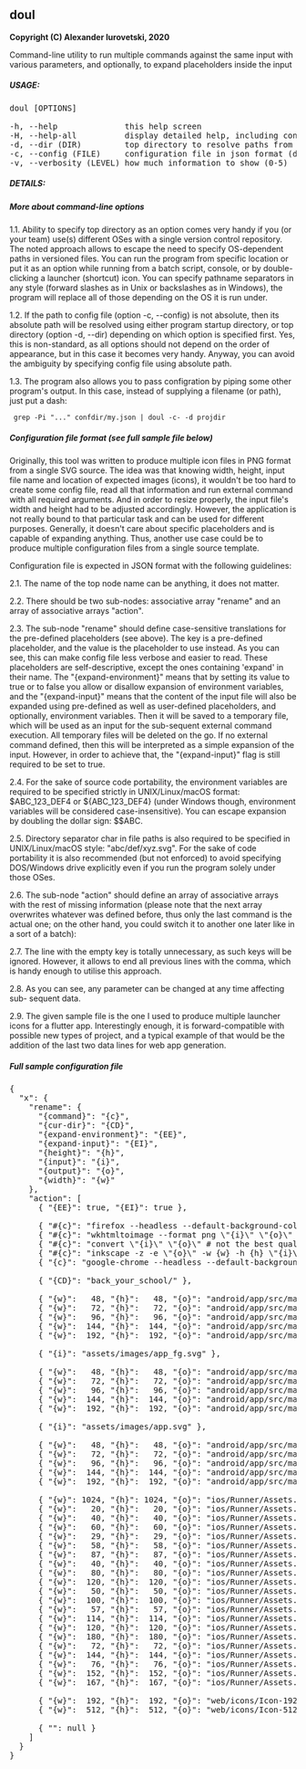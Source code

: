 ## doul

**Copyright (C) Alexander Iurovetski, 2020**

Command-line utility to run multiple commands against the same input with various parameters, and optionally, to expand placeholders inside the input

##### USAGE:

<pre>
doul [OPTIONS]

-h, --help              this help screen
-H, --help-all          display detailed help, including config file format
-d, --dir (DIR)         top directory to resolve paths from (default: the current directory)
-c, --config (FILE)     configuration file in json format (default: (DIR)/doul.json)
-v, --verbosity (LEVEL) how much information to show (0-5)
</pre>

##### DETAILS:

##### More about command-line options

1.1. Ability to specify top directory as an option comes very handy if you (or
     your team) use(s) different OSes with a single version control repository.
     The noted approach allows to escape the need to specify OS-dependent paths
     in versioned files. You can run the program from specific location or put
     it as an option while running from a batch script, console, or by double-
     clicking a launcher (shortcut) icon. You can specify pathname separators
     in any style (forward slashes as in Unix or backslashes as in Windows),
     the program will replace all of those depending on the OS it is run under.

1.2. If the path to config file (option -c, --config) is not absolute, then its
     absolute path will be resolved using either program startup directory, or
     top directory (option -d, --dir) depending on which option is specified
     first. Yes, this is non-standard, as all options should not depend on the
     order of appearance, but in this case it becomes very handy. Anyway, you
     can avoid the ambiguity by specifying config file using absolute path.

1.3. The program also allows you to pass configration by piping some other
     program\'s output. In this case, instead of supplying a filename (or path),
     just put a dash:

     grep -Pi "..." confdir/my.json | doul -c- -d projdir

##### Configuration file format (see full sample file below)

Originally, this tool was written to produce multiple icon files in PNG format
from a single SVG source. The idea was that knowing width, height, input file
name and location of expected images (icons), it wouldn\'t be too hard to create
some config file, read all that information and run external command with all
required arguments. And in order to resize properly, the input file\'s width and
height had to be adjusted accordingly. However, the application is not really
bound to that particular task and can be used for different purposes. Generally,
it doesn\'t care about specific placeholders and is capable of expanding
anything. Thus, another use case could be to produce multiple configuration
files from a single source template. 

Configuration file is expected in JSON format with the following guidelines:

2.1. The name of the top node name can be anything, it does not matter.

2.2. There should be two sub-nodes: associative array "rename" and an array
     of associative arrays "action".

2.3. The sub-node "rename" should define case-sensitive translations for the
     pre-defined placeholders (see above). The key is a pre-defined placeholder,
     and the value is the placeholder to use instead. As you can see, this can
     make config file less verbose and easier to read. These placeholders are
     self-descriptive, except the ones containing \'expand\' in their name. The
     "{expand-environment}" means that by setting its value to true or to false
     you allow or disallow expansion of environment variables, and the
     "{expand-input}" means that the content of the input file will also be
     expanded using pre-defined as well as user-defined placeholders, and
     optionally, environment variables. Then it will be saved to a temporary
     file, which will be used as an input for the sub-sequent external command
     execution. All temporary files will be deleted on the go. If no external
     command defined, then this will be interpreted as a simple expansion of the
     input. However, in order to achieve that, the "{expand-input}" flag is
     still required to be set to true.

2.4. For the sake of source code portability, the environment variables are
     required to be specified strictly in UNIX/Linux/macOS format:
     \$ABC_123_DEF4 or \${ABC_123_DEF4} (under Windows though, environment
     variables will be considered case-insensitive). You can escape expansion
     by doubling the dollar sign: \$\$ABC.

2.5. Directory separator char in file paths is also required to be specified in
     UNIX/Linux/macOS style: "abc/def/xyz.svg". For the sake of code portability
     it is also recommended (but not enforced) to avoid specifying DOS/Windows
     drive explicitly even if you run the program solely under those OSes.

2.6. The sub-node "action" should define an array of associative arrays with the
     rest of missing information (please note that the next array overwrites
     whatever was defined before, thus only the last command is the actual one;
     on the other hand, you could switch it to another one later like in a sort
     of a batch):

2.7. The line with the empty key is totally unnecessary, as such keys will be
     ignored. However, it allows to end all previous lines with the comma, which
     is handy enough to utilise this approach.

2.8. As you can see, any parameter can be changed at any time affecting sub-
     sequent data. 

2.9. The given sample file is the one I used to produce multiple launcher icons
     for a flutter app. Interestingly enough, it is forward-compatible with
     possible new types of project, and a typical example of that would be the
     addition of the last two data lines for web app generation.

##### Full sample configuration file

<pre>
{
  "x": {
    "rename": {
      "{command}": "{c}",
      "{cur-dir}": "{CD}",
      "{expand-environment}": "{EE}",
      "{expand-input}": "{EI}",
      "{height}": "{h}",
      "{input}": "{i}",
      "{output}": "{o}",
      "{width}": "{w}"
    },
    "action": [
      { "{EE}": true, "{EI}": true },

      { "#{c}": "firefox --headless --default-background-color=0 --window-size={w},{h} --screenshot=\"{o}\" \"file://{i}\" # terribly slow" },
      { "#{c}": "wkhtmltoimage --format png \"{i}\" \"{o}\" # fails to display svg properly" },
      { "#{c}": "convert \"{i}\" \"{o}\" # not the best quality" },
      { "#{c}": "inkscape -z -e \"{o}\" -w {w} -h {h} \"{i}\" # not the best quality" },
      { "{c}": "google-chrome --headless --default-background-color=0 --window-size={w},{h} --screenshot=\"{o}\" \"file://{i}\" # the most accurate" },

      { "{CD}": "back_your_school/" },

      { "{w}":   48, "{h}":   48, "{o}": "android/app/src/main/res/drawable-mdpi/ic_launcher_background.png" },
      { "{w}":   72, "{h}":   72, "{o}": "android/app/src/main/res/drawable-hdpi/ic_launcher_background.png" },
      { "{w}":   96, "{h}":   96, "{o}": "android/app/src/main/res/drawable-xhdpi/ic_launcher_background.png" },
      { "{w}":  144, "{h}":  144, "{o}": "android/app/src/main/res/drawable-xxhdpi/ic_launcher_background.png" },
      { "{w}":  192, "{h}":  192, "{o}": "android/app/src/main/res/drawable-xxxhdpi/ic_launcher_background.png" },

      { "{i}": "assets/images/app_fg.svg" },

      { "{w}":   48, "{h}":   48, "{o}": "android/app/src/main/res/drawable-mdpi/ic_launcher_foreground.png" },
      { "{w}":   72, "{h}":   72, "{o}": "android/app/src/main/res/drawable-hdpi/ic_launcher_foreground.png" },
      { "{w}":   96, "{h}":   96, "{o}": "android/app/src/main/res/drawable-xhdpi/ic_launcher_foreground.png" },
      { "{w}":  144, "{h}":  144, "{o}": "android/app/src/main/res/drawable-xxhdpi/ic_launcher_foreground.png" },
      { "{w}":  192, "{h}":  192, "{o}": "android/app/src/main/res/drawable-xxxhdpi/ic_launcher_foreground.png" },

      { "{i}": "assets/images/app.svg" },

      { "{w}":   48, "{h}":   48, "{o}": "android/app/src/main/res/mipmap-mdpi/ic_launcher.png" },
      { "{w}":   72, "{h}":   72, "{o}": "android/app/src/main/res/mipmap-hdpi/ic_launcher.png" },
      { "{w}":   96, "{h}":   96, "{o}": "android/app/src/main/res/mipmap-xhdpi/ic_launcher.png" },
      { "{w}":  144, "{h}":  144, "{o}": "android/app/src/main/res/mipmap-xxhdpi/ic_launcher.png" },
      { "{w}":  192, "{h}":  192, "{o}": "android/app/src/main/res/mipmap-xxxhdpi/ic_launcher.png" },

      { "{w}": 1024, "{h}": 1024, "{o}": "ios/Runner/Assets.xcassets/AppIcon.appiconset/Icon-App-1024x1024@1x.png" },
      { "{w}":   20, "{h}":   20, "{o}": "ios/Runner/Assets.xcassets/AppIcon.appiconset/Icon-App-20x20@1x.png" },
      { "{w}":   40, "{h}":   40, "{o}": "ios/Runner/Assets.xcassets/AppIcon.appiconset/Icon-App-20x20@2x.png" },
      { "{w}":   60, "{h}":   60, "{o}": "ios/Runner/Assets.xcassets/AppIcon.appiconset/Icon-App-20x20@3x.png" },
      { "{w}":   29, "{h}":   29, "{o}": "ios/Runner/Assets.xcassets/AppIcon.appiconset/Icon-App-29x29@1x.png" },
      { "{w}":   58, "{h}":   58, "{o}": "ios/Runner/Assets.xcassets/AppIcon.appiconset/Icon-App-29x29@2x.png" },
      { "{w}":   87, "{h}":   87, "{o}": "ios/Runner/Assets.xcassets/AppIcon.appiconset/Icon-App-29x29@3x.png" },
      { "{w}":   40, "{h}":   40, "{o}": "ios/Runner/Assets.xcassets/AppIcon.appiconset/Icon-App-40x40@1x.png" },
      { "{w}":   80, "{h}":   80, "{o}": "ios/Runner/Assets.xcassets/AppIcon.appiconset/Icon-App-40x40@2x.png" },
      { "{w}":  120, "{h}":  120, "{o}": "ios/Runner/Assets.xcassets/AppIcon.appiconset/Icon-App-40x40@3x.png" },
      { "{w}":   50, "{h}":   50, "{o}": "ios/Runner/Assets.xcassets/AppIcon.appiconset/Icon-App-50x50@1x.png" },
      { "{w}":  100, "{h}":  100, "{o}": "ios/Runner/Assets.xcassets/AppIcon.appiconset/Icon-App-50x50@2x.png" },
      { "{w}":   57, "{h}":   57, "{o}": "ios/Runner/Assets.xcassets/AppIcon.appiconset/Icon-App-57x57@1x.png" },
      { "{w}":  114, "{h}":  114, "{o}": "ios/Runner/Assets.xcassets/AppIcon.appiconset/Icon-App-57x57@2x.png" },
      { "{w}":  120, "{h}":  120, "{o}": "ios/Runner/Assets.xcassets/AppIcon.appiconset/Icon-App-60x60@2x.png" },
      { "{w}":  180, "{h}":  180, "{o}": "ios/Runner/Assets.xcassets/AppIcon.appiconset/Icon-App-60x60@3x.png" },
      { "{w}":   72, "{h}":   72, "{o}": "ios/Runner/Assets.xcassets/AppIcon.appiconset/Icon-App-72x72@1x.png" },
      { "{w}":  144, "{h}":  144, "{o}": "ios/Runner/Assets.xcassets/AppIcon.appiconset/Icon-App-72x72@2x.png" },
      { "{w}":   76, "{h}":   76, "{o}": "ios/Runner/Assets.xcassets/AppIcon.appiconset/Icon-App-76x76@1x.png" },
      { "{w}":  152, "{h}":  152, "{o}": "ios/Runner/Assets.xcassets/AppIcon.appiconset/Icon-App-76x76@2x.png" },
      { "{w}":  167, "{h}":  167, "{o}": "ios/Runner/Assets.xcassets/AppIcon.appiconset/Icon-App-83.5x83.5@2x.png" },

      { "{w}":  192, "{h}":  192, "{o}": "web/icons/Icon-192.png" },
      { "{w}":  512, "{h}":  512, "{o}": "web/icons/Icon-512.png" },

      { "": null }
    ]
  }
}
</pre>